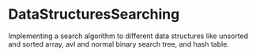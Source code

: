 # DataStructuresSearching
Implementing a search algorithm to different data structures like unsorted and sorted array, avl and normal binary search tree, and hash table.
